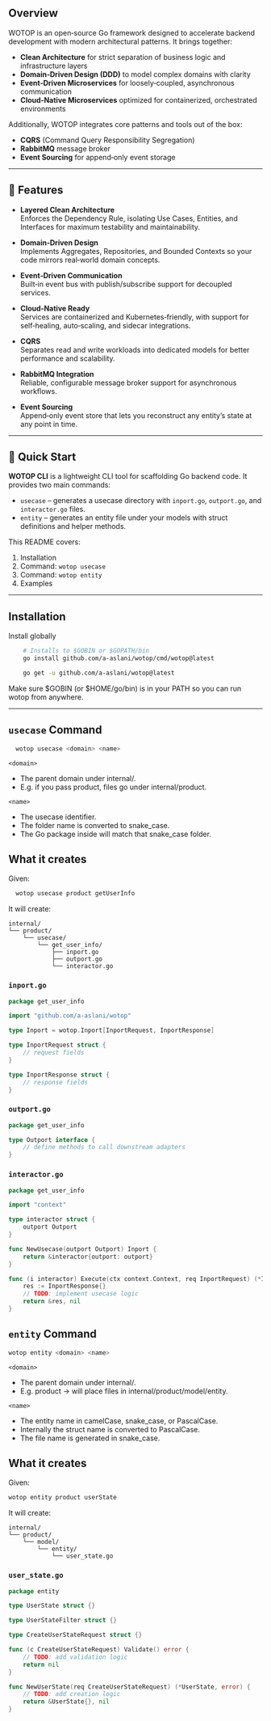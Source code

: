 
## Overview

WOTOP is an open‑source Go framework designed to accelerate backend development with modern architectural patterns. It brings together:

- **Clean Architecture** for strict separation of business logic and infrastructure layers
- **Domain‑Driven Design (DDD)** to model complex domains with clarity
- **Event‑Driven Microservices** for loosely‑coupled, asynchronous communication
- **Cloud‑Native Microservices** optimized for containerized, orchestrated environments

Additionally, WOTOP integrates core patterns and tools out of the box:

- **CQRS** (Command Query Responsibility Segregation)
- **RabbitMQ** message broker
- **Event Sourcing** for append‑only event storage

---

## 🎯 Features

- **Layered Clean Architecture**  
  Enforces the Dependency Rule, isolating Use Cases, Entities, and Interfaces for maximum testability and maintainability.

- **Domain‑Driven Design**  
  Implements Aggregates, Repositories, and Bounded Contexts so your code mirrors real‑world domain concepts.

- **Event‑Driven Communication**  
  Built‑in event bus with publish/subscribe support for decoupled services.

- **Cloud‑Native Ready**  
  Services are containerized and Kubernetes‑friendly, with support for self‑healing, auto‑scaling, and sidecar integrations.

- **CQRS**  
  Separates read and write workloads into dedicated models for better performance and scalability.

- **RabbitMQ Integration**  
  Reliable, configurable message broker support for asynchronous workflows.

- **Event Sourcing**  
  Append‑only event store that lets you reconstruct any entity’s state at any point in time.

---

## 🚀 Quick Start

**WOTOP CLI** is a lightweight CLI tool for scaffolding Go backend code. It provides two main commands:

- `usecase` – generates a usecase directory with `inport.go`, `outport.go`, and `interactor.go` files.
- `entity`  – generates an entity file under your models with struct definitions and helper methods.

This README covers:

1. Installation
2. Command: `wotop usecase`
3. Command: `wotop entity`
4. Examples

---

## Installation

Install globally

```bash
    # Installs to $GOBIN or $GOPATH/bin
    go install github.com/a-aslani/wotop/cmd/wotop@latest
```
```bash
    go get -u github.com/a-aslani/wotop@latest
```

Make sure $GOBIN (or $HOME/go/bin) is in your PATH so you can run wotop from anywhere.

---

## `usecase` Command
  
```bash
  wotop usecase <domain> <name>
```

`<domain>`
- The parent domain under internal/. 
- E.g. if you pass product, files go under internal/product.

`<name>`
- The usecase identifier. 
- The folder name is converted to snake_case. 
- The Go package inside will match that snake_case folder.


## What it creates

Given:
```bash
  wotop usecase product getUserInfo
```

It will create:
```
internal/
└── product/
    └── usecase/
        └── get_user_info/
            ├── inport.go
            ├── outport.go
            └── interactor.go
```

### `inport.go`
```go
package get_user_info

import "github.com/a-aslani/wotop"

type Inport = wotop.Inport[InportRequest, InportResponse]

type InportRequest struct {
    // request fields
}

type InportResponse struct {
    // response fields
}
```

### `outport.go`
```go
package get_user_info

type Outport interface {
    // define methods to call downstream adapters
}
```

### `interactor.go`
```go
package get_user_info

import "context"

type interactor struct {
    outport Outport
}

func NewUsecase(outport Outport) Inport {
    return &interactor{outport: outport}
}

func (i interactor) Execute(ctx context.Context, req InportRequest) (*InportResponse, error) {
    res := InportResponse{}
    // TODO: implement usecase logic
    return &res, nil
}
```

## `entity` Command

```bash
wotop entity <domain> <name>
```

`<domain>`
- The parent domain under internal/.
- E.g. product → will place files in internal/product/model/entity.

`<name>`
- The entity name in camelCase, snake_case, or PascalCase.
- Internally the struct name is converted to PascalCase.
- The file name is generated in snake_case.

## What it creates

Given:
```bash
wotop entity product userState
```

It will create:
```
internal/
└── product/
    └── model/
        └── entity/
            └── user_state.go
```

### `user_state.go`
```go
package entity

type UserState struct {}

type UserStateFilter struct {}

type CreateUserStateRequest struct {}

func (c CreateUserStateRequest) Validate() error {
    // TODO: add validation logic
    return nil
}

func NewUserState(req CreateUserStateRequest) (*UserState, error) {
    // TODO: add creation logic
    return &UserState{}, nil
}
```